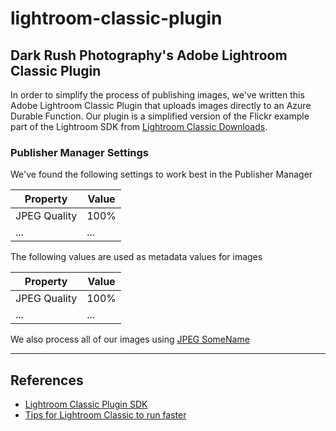 # lightroom-classic-plugin

## Dark Rush Photography's Adobe Lightroom Classic Plugin

In order to simplify the process of publishing images, we've written this Adobe Lightroom Classic Plugin that uploads images directly to an Azure Durable Function.  Our plugin is a simplified version of the Flickr example part of the Lightroom SDK from [Lightroom Classic Downloads](https://console.adobe.io/servicesandapis).

### Publisher Manager Settings

We've found the following settings to work best in the Publisher Manager

| Property          | Value       |
| ----------------- | ----------- |
| JPEG Quality      | 100%        |
| ...               | ...         |

The following values are used as metadata values for images

| Property          | Value       |
| ----------------- | ----------- |
| JPEG Quality      | 100%        |
| ...               | ...         |

We also process all of our images using [JPEG SomeName]()

----

## References

- [Lightroom Classic Plugin SDK](https://www.adobe.io/apis/creativecloud/lightroomclassic.html)
- [Tips for Lightroom Classic to run faster](https://digital-photography-school.com/10-tips-to-make-lightroom-classic-cc-run-faster/)
